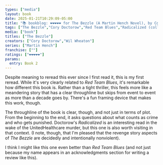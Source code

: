 ```yaml
---
types: ["media"]
layout: book
date: 2025-01-21T10:29:09-05:00
title: "📚 bookblog: ❤️❤️❤️❤️❤️ for The Bezzle (A Martin Hench Novel), by Cory Doctorow"
tags: ["The Bezzle","Cory Doctorow","Red Team Blues","Radicalized (collection)","Radicalized"]
media: ["book"]
titles: ["The Bezzle"]
creators: ["Cory Doctorow","Wil Wheaton"]
series: ["Martin Hench"]
franchise: [""]
ratings: ["❤️❤️❤️❤️❤️"]
params:
  entry: Book 2
---
```


Despite meaning to reread this ever since I first read it, this is my first reread. While it's very clearly related to *Red Team Blues*, it's remarkable how different this book is. Rather than a tight thriller, this feels more like a meandering story that has a clear throughline but skips from event to event as more than a decade goes by. There's a fun framing device that makes this work, though.

The throughline of the book is clear, though, and not just in terms of plot. From the beginning to the end, it asks questions about what counts as crime and who gets punished. Doctorow's *Radicalized* is an interesting read in the wake of the UnitedHealthcare murder, but this one is also worth visiting in that context. (I note, though, that I'm pleased that the revenge story aspects of *The Bezzle* are decidedly and intentionally nonviolent).

I think I might like this one even better than *Red Team Blues* (and not just because my name appears in an acknowledgments section for writing a review like this).
